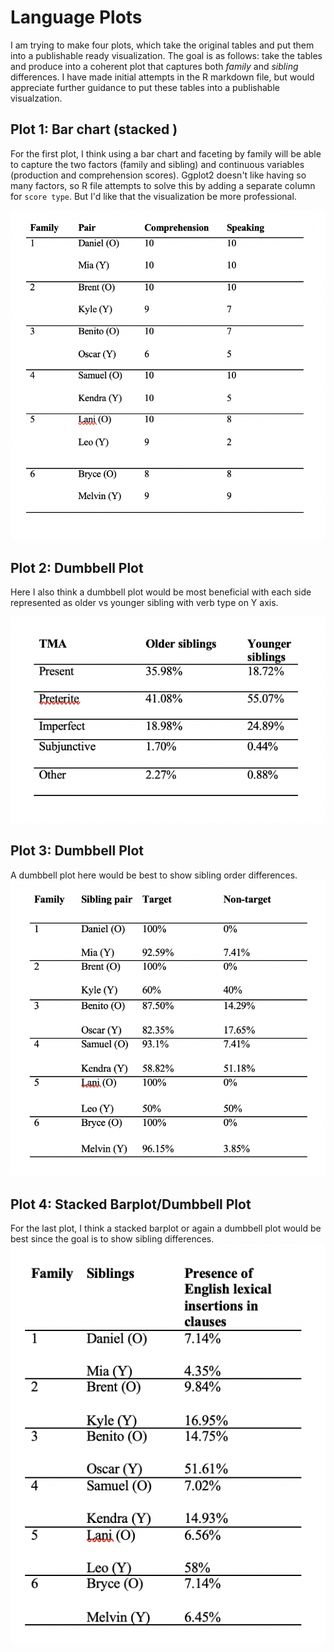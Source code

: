 # Language Plots

I am trying to make four plots, which take the original tables and put them into a publishable ready visualization. The goal is as follows: take the tables and produce into a coherent plot that captures both *family* and *sibling* differences. I have made initial attempts in the R markdown file, but would appreciate further guidance to put these tables into a publishable visualzation. 

## Plot 1: Bar chart (stacked )

For the first plot, I think using a bar chart and faceting by family will be able to capture the two factors (family and sibling) and continuous variables (production and comprehension scores). Ggplot2 doesn't like having so many factors, so R file attempts to solve this by adding a separate column for `score type`. But I'd like that the visualization be more professional. 

![](Images/Plot1.png)

## Plot 2: Dumbbell Plot

Here I also think a dumbbell plot would be most beneficial with each side represented as older vs younger sibling with verb type on Y axis.

![](Images/Plot3.png)

## Plot 3: Dumbbell Plot

A dumbbell plot here would be best to show sibling order differences. 
![](Images/Plot4.png)

## Plot 4: Stacked Barplot/Dumbbell Plot

For the last plot, I think a stacked barplot or again a dumbbell plot would be best since the goal is to show sibling differences.
![](Images/Plot5.png)

